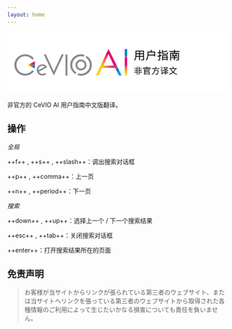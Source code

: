 ```yaml
---
layout: home
---
```


![header](intro/images/header_image_title.jpg)

非官方的 CeVIO AI 用户指南中文版翻译。

## 操作

*全局*

++f++ , ++s++ , ++slash++：调出搜索对话框

++p++ , ++comma++：上一页

++n++ , ++period++：下一页

*搜索*

++down++ , ++up++：选择上一个 / 下一个搜索结果

++esc++ , ++tab++：关闭搜索对话框

++enter++：打开搜索结果所在的页面

## 免责声明

> お客様が当サイトからリンクが張られている第三者のウェブサイト、または当サイトへリンクを張っている第三者のウェブサイトから取得された各種情報のご利用によって生じたいかなる損害についても責任を負いません。

<!-- # Welcome to MkDocs

For full documentation visit [mkdocs.org](https://www.mkdocs.org).

## Commands

* `mkdocs new [dir-name]` - Create a new project.
* `mkdocs serve` - Start the live-reloading docs server.
* `mkdocs build` - Build the documentation site.
* `mkdocs -h` - Print help message and exit.

## Project layout

    mkdocs.yml    # The configuration file.
    docs/
        index.md  # The documentation homepage.
        ...       # Other markdown pages, images and other files. -->
